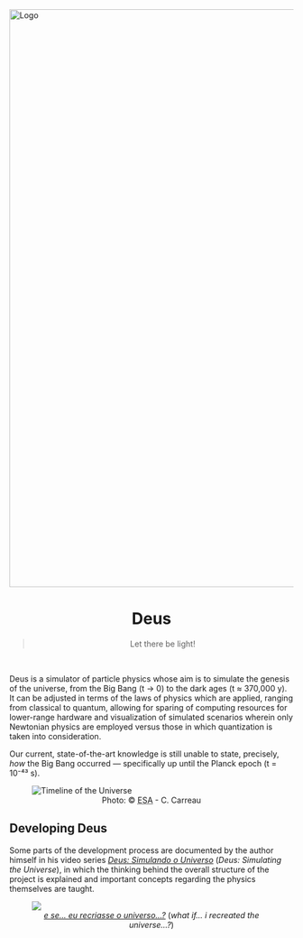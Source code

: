 <img width="6047" height="1024" alt="Logo" src="https://github.com/user-attachments/assets/a3d03dc6-5b02-4f78-b960-f68372a34b27" />

<h1 align="center">Deus</h1>
<div align="center"><blockquote cite="https://users.ece.cmu.edu/~gamvrosi/thelastq.html#:~:text=%22LET%20THERE%20BE%20LIGHT!%22">Let there be light!</blockquote></div>
<br/>
<p>Deus is a simulator of particle physics whose aim is to simulate the genesis of the universe, from the Big Bang (t → 0) to the dark ages (t ≈ 370,000 y). It can be adjusted in terms of the laws of physics which are applied, ranging from classical to quantum, allowing for sparing of computing resources for lower-range hardware and visualization of simulated scenarios wherein only Newtonian physics are employed versus those in which quantization is taken into consideration.</p>
<p>Our current, state-of-the-art knowledge is still unable to state, precisely, <i>how</i> the Big Bang occurred — specifically up until the Planck epoch (t = 10⁻⁴³ s).</p>
<figure>
  <img alt="Timeline of the Universe" src="https://github.com/user-attachments/assets/81f8668f-7b8b-4c67-9b30-4623702fbfbd" />
  <div align="center">
    <figcaption>Photo: © <abbr title="European Space Agency">ESA</abbr> - C. Carreau</figcaption>
  </div>
</figure>

<h2>Developing Deus</h2>

<p>Some parts of the development process are documented by the author himself in his video series <a href="https://youtube.com/playlist?list=PLHiVqgQ7o8farBkJrCzFdJe6hsDT3ight"><cite>Deus: Simulando o Universo</cite></a> (<cite>Deus: Simulating the Universe</cite>), in which the thinking behind the overall structure of the project is explained and important concepts regarding the physics themselves are taught.</p>

<figure>
  <img src="https://github.com/user-attachments/assets/a4f47698-c4b0-4782-b60c-2c7ff4446a9f" />
  <div align="center">
    <figcaption><a href="https://www.youtube.com/watch?v=rlKpONUVOWk&list=PLHiVqgQ7o8farBkJrCzFdJe6hsDT3ight"><cite>e se… eu recriasse o universo…?</cite></a> (<cite>what if… i recreated the universe…?</cite>)</figcaption>
  </div>
</figure>
